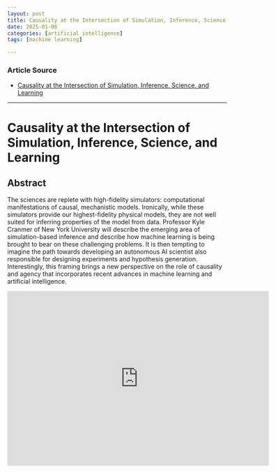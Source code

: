 ```yaml
---
layout: post
title: Causality at the Intersection of Simulation, Inference, Science
date: 2025-01-06
categories: [artificial intelligence]
tags: [machine learning]

---
```


### Article Source


* [Causality at the Intersection of Simulation, Inference, Science, and Learning](https://www.youtube.com/watch?v=44p9fAh3HAA)

---



# Causality at the Intersection of Simulation, Inference, Science, and Learning


## Abstract

The sciences are replete with high-fidelity simulators:  computational manifestations of causal, mechanistic models.  Ironically, while these simulators provide our highest-fidelity physical models, they are not well suited for inferring properties of the model from data.  Professor Kyle Cranmer of New York University will describe the emerging area of simulation-based inference and describe how machine learning is being brought to bear on these challenging problems.  It is then tempting to imagine the path towards developing an autonomous AI scientist also responsible for designing experiments and hypothesis generation.  Interestingly, this framing brings a new perspective on the role of causality and agency that incorporates recent advances in machine learning and artificial intelligence.

<iframe width="600" height="400" src="https://www.youtube.com/embed/44p9fAh3HAA?si=BYYqJvGydo-h1zmy" title="YouTube video player" frameborder="0" allow="accelerometer; autoplay; clipboard-write; encrypted-media; gyroscope; picture-in-picture; web-share" referrerpolicy="strict-origin-when-cross-origin" allowfullscreen></iframe>